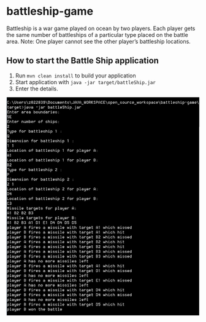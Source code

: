 # battleship-game

Battleship is a war game played on ocean by two players. Each player gets the same
number of battleships of a particular type placed on the battle area. Note: One player
cannot see the other player’s battleship locations.

How to start the Battle Ship application
---

1. Run `mvn clean install` to build your application
2. Start application with `java -jar target/battleShip.jar`
3. Enter the details.

![Alt text](/images/Battle_ship_image.PNG?raw=true "2019 update")